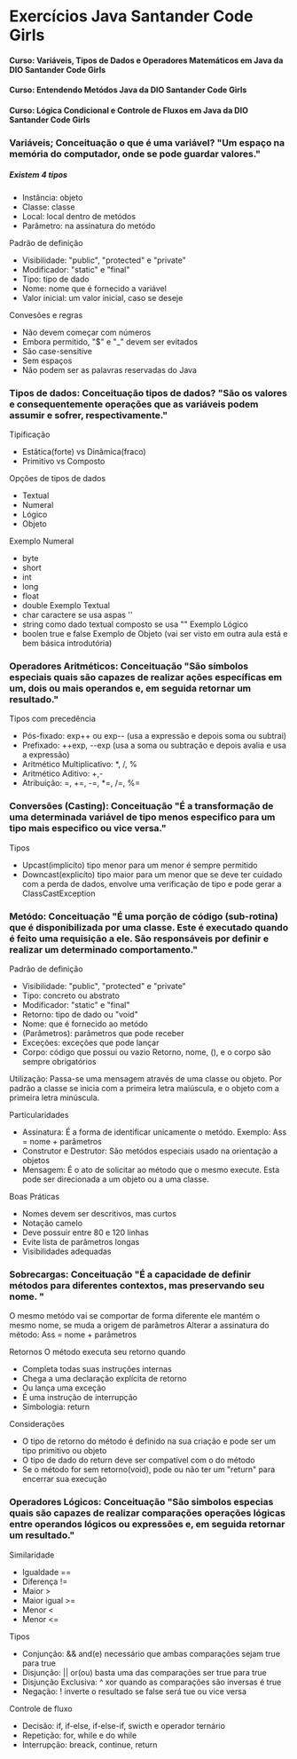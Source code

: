 # Exercícios Java Santander Code Girls
#### Curso: Variáveis, Tipos de Dados e Operadores Matemáticos em Java da DIO Santander Code Girls
#### Curso: Entendendo Metódos Java da DIO Santander Code Girls
#### Curso: Lógica Condicional e Controle de Fluxos em Java da DIO Santander Code Girls  


### Variáveis; Conceituação o que é uma variável? "Um espaço na memória do computador, onde se pode guardar valores."


##### Existem 4 tipos
- Instância: objeto
- Classe: classe
- Local: local dentro de metódos
- Parâmetro: na assinatura do metódo
  
Padrão de definição
- Visibilidade: "public", "protected" e "private"
- Modificador: "static" e "final"
- Tipo: tipo de dado
- Nome: nome que é fornecido a variável
- Valor inicial: um valor inicial, caso se deseje

Convesões e regras
- Não devem começar com números
- Embora permitido, "$" e "_" devem ser evitados
- São case-sensitive
- Sem espaços
- Não podem ser as palavras reservadas do Java

### Tipos de dados: Conceituação tipos de dados? "São os valores e consequentemente operações que as variáveis podem assumir e sofrer, respectivamente."

Tipificação
- Estâtica(forte) vs Dinâmica(fraco)
- Primitivo vs Composto

Opções de tipos de dados
- Textual
- Numeral
- Lógico
- Objeto

Exemplo Numeral
- byte
- short
- int
- long
- float
- double
Exemplo Textual
- char caractere se usa aspas ''
- string como dado textual composto se usa ""
Exemplo Lógico
- boolen true e false
Exemplo de Objeto (vai ser visto em outra aula está e bem básica introdutória)

### Operadores Aritméticos: Conceituação "São símbolos especiais quais são capazes de realizar ações específicas em um, dois ou mais operandos e, em seguida retornar um resultado."

Tipos com precedência
- Pós-fixado: exp++ ou exp-- (usa a expressão e depois soma ou subtrai)
- Prefixado: ++exp, --exp (usa a soma ou subtração e depois avalia e usa a expressão)
- Aritmético Multiplicativo: *, /, %
- Aritmético Aditivo: +,-
- Atribuição: =, +=, -=, *=, /=, %=

### Conversões (Casting): Conceituação "É a transformação de uma determinada variável de tipo menos especifico para um tipo mais especifico ou vice versa."

Tipos
- Upcast(implicíto) tipo menor para um menor é sempre permitido
- Downcast(explicíto) tipo maior para um menor que se deve ter cuidado com a perda de dados, envolve uma verificação de tipo e pode gerar a ClassCastException

### Metódo: Conceituação "É uma porção de código (sub-rotina) que é disponibilizada por uma classe. Este é executado quando é feito uma requisição a ele. São responsáveis por definir e realizar um determinado comportamento."

Padrão de definição
- Visibilidade: "public", "protected" e "private"
- Tipo: concreto ou abstrato
- Modificador: "static" e "final"
- Retorno: tipo de dado ou "void"
- Nome: que é fornecido ao metódo
- (Parâmetros): parâmetros que pode receber
- Exceções: exceções que pode lançar
- Corpo: código que possui ou vazio 
Retorno, nome, (), e o corpo são sempre obrigatórios

Utilização: Passa-se uma mensagem através de uma classe ou objeto. Por padrão a classe se inicia com a primeira letra maiúscula, e o objeto com a primeira letra minúscula.

Particularidades
- Assinatura: É a forma de identificar unicamente o metódo. Exemplo: Ass = nome + parâmetros
- Construtor e Destrutor: São metódos especiais usado na orientação a objetos
- Mensagem: É o ato de solicitar ao método que o mesmo execute. Esta pode ser direcionada a um objeto ou a uma classe.

Boas Práticas
- Nomes devem ser descritivos, mas curtos
- Notação camelo
- Deve possuir entre 80 e 120 linhas
- Evite lista de parâmetros longas
- Visibilidades adequadas

### Sobrecargas: Conceituação "É a capacidade de definir métodos para diferentes contextos, mas preservando seu nome. "
O mesmo metódo vai se comportar de forma diferente ele mantém o mesmo nome, se muda a origem de parâmetros
Alterar a assinatura do método: Ass = nome + parâmetros

Retornos
O método executa seu retorno quando
- Completa todas suas instruções internas
- Chega a uma declaração explícita de retorno
- Ou lança uma exceção
- É uma instrução de interrupção
- Simbologia: return

Considerações
- O tipo de retorno do método é definido na sua criação e pode ser um tipo primitivo ou objeto
- O tipo de dado do return deve ser compatível com o do método
- Se o método for sem retorno(void), pode ou não ter um "return" para encerrar sua execução

### Operadores Lógicos: Conceituação "São simbolos especias quais são capazes de realizar comparações operações lógicas entre operandos lógicos ou expressões e, em seguida retornar um resultado."

Similaridade
- Igualdade ==
- Diferença !=
- Maior >
- Maior igual >=
- Menor <
- Menor <=

Tipos
- Conjunção: && and(e) necessário que ambas comparações sejam true para true
- Disjunção: || or(ou) basta uma das comparações ser true para true
- Disjunção Exclusiva: ^ xor quando as comparações são inversas é true
- Negação: ! inverte o resultado se false será tue ou vice versa

Controle de fluxo
- Decisão: if, if-else, if-else-if, swicth e operador ternário
- Repetição: for, while e do while
- Interrupção: breack, continue, return

  



  


  

